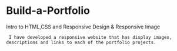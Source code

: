 # Build-a-Portfolio

Intro to HTML,CSS and Responsive Design & Responsive Image

     I have developed a responsive website that has display images, descriptions and links to each of the portfolio projects.

